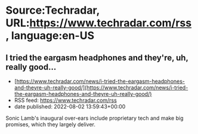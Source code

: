 # Source:Techradar, URL:https://www.techradar.com/rss, language:en-US

## I tried the eargasm headphones and they're, uh, really good…
 - [https://www.techradar.com/news/i-tried-the-eargasm-headphones-and-theyre-uh-really-good/](https://www.techradar.com/news/i-tried-the-eargasm-headphones-and-theyre-uh-really-good/)
 - RSS feed: https://www.techradar.com/rss
 - date published: 2022-08-02 13:59:43+00:00

Sonic Lamb's inaugural over-ears include proprietary tech and make big promises, which they largely deliver.


